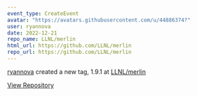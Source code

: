 ```yaml
---
event_type: CreateEvent
avatar: "https://avatars.githubusercontent.com/u/44886374?"
user: ryannova
date: 2022-12-21
repo_name: LLNL/merlin
html_url: https://github.com/LLNL/merlin
repo_url: https://github.com/LLNL/merlin
---
```


<a href='https://github.com/ryannova' target='_blank'>ryannova</a> created a new tag, 1.9.1 at <a href='https://github.com/LLNL/merlin' target='_blank'>LLNL/merlin</a>

<a href='https://github.com/LLNL/merlin' target='_blank'>View Repository</a>